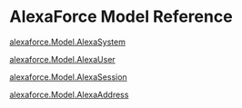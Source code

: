 # AlexaForce Model Reference #

[alexaforce.Model.AlexaSystem](AlexaSystem.md)

[alexaforce.Model.AlexaUser](AlexaUser.md)

[alexaforce.Model.AlexaSession](AlexaSession.md)

[alexaforce.Model.AlexaAddress](AlexaAddress.md)

